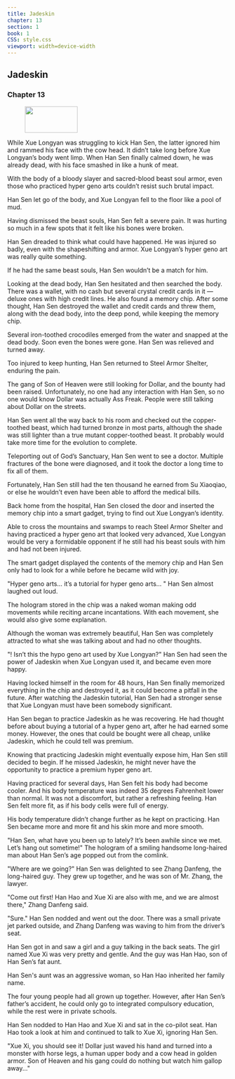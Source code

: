 ```yaml
---
title: Jadeskin
chapter: 13
section: 1
book: 1
CSS: style.css
viewport: width=device-width
---
```


## Jadeskin

### Chapter 13

<figure>
	<img src="../Images/gem.gif" alt="" id="gem" width="120" height="60" />
</figure>

While Xue Longyan was struggling to kick Han Sen, the latter ignored him and rammed his face with the cow head. It didn’t take long before Xue Longyan’s body went limp. When Han Sen finally calmed down, he was already dead, with his face smashed in like a hunk of meat.

With the body of a bloody slayer and sacred-blood beast soul armor, even those who practiced hyper geno arts couldn’t resist such brutal impact.

Han Sen let go of the body, and Xue Longyan fell to the floor like a pool of mud.

Having dismissed the beast souls, Han Sen felt a severe pain. It was hurting so much in a few spots that it felt like his bones were broken.

Han Sen dreaded to think what could have happened. He was injured so badly, even with the shapeshifting and armor. Xue Longyan’s hyper geno art was really quite something.

If he had the same beast souls, Han Sen wouldn’t be a match for him.

Looking at the dead body, Han Sen hesitated and then searched the body. There was a wallet, with no cash but several crystal credit cards in it — deluxe ones with high credit lines. He also found a memory chip. After some thought, Han Sen destroyed the wallet and credit cards and threw them, along with the dead body, into the deep pond, while keeping the memory chip.

Several iron-toothed crocodiles emerged from the water and snapped at the dead body. Soon even the bones were gone. Han Sen was relieved and turned away.

Too injured to keep hunting, Han Sen returned to Steel Armor Shelter, enduring the pain.

The gang of Son of Heaven were still looking for Dollar, and the bounty had been raised. Unfortunately, no one had any interaction with Han Sen, so no one would know Dollar was actually Ass Freak. People were still talking about Dollar on the streets.

Han Sen went all the way back to his room and checked out the copper-toothed beast, which had turned bronze in most parts, although the shade was still lighter than a true mutant copper-toothed beast. It probably would take more time for the evolution to complete.

Teleporting out of God’s Sanctuary, Han Sen went to see a doctor. Multiple fractures of the bone were diagnosed, and it took the doctor a long time to fix all of them.

Fortunately, Han Sen still had the ten thousand he earned from Su Xiaoqiao, or else he wouldn’t even have been able to afford the medical bills.

Back home from the hospital, Han Sen closed the door and inserted the memory chip into a smart gadget, trying to find out Xue Longyan’s identity.

Able to cross the mountains and swamps to reach Steel Armor Shelter and having practiced a hyper geno art that looked very advanced, Xue Longyan would be very a formidable opponent if he still had his beast souls with him and had not been injured.

The smart gadget displayed the contents of the memory chip and Han Sen only had to look for a while before he became wild with joy.

"Hyper geno arts… it’s a tutorial for hyper geno arts… " Han Sen almost laughed out loud.

The hologram stored in the chip was a naked woman making odd movements while reciting arcane incantations. With each movement, she would also give some explanation.

Although the woman was extremely beautiful, Han Sen was completely attracted to what she was talking about and had no other thoughts.

"! Isn’t this the hypo geno art used by Xue Longyan?" Han Sen had seen the power of Jadeskin when Xue Longyan used it, and became even more happy.

Having locked himself in the room for 48 hours, Han Sen finally memorized everything in the chip and destroyed it, as it could become a pitfall in the future. After watching the Jadeskin tutorial, Han Sen had a stronger sense that Xue Longyan must have been somebody significant.

Han Sen began to practice Jadeskin as he was recovering. He had thought before about buying a tutorial of a hyper geno art, after he had earned some money. However, the ones that could be bought were all cheap, unlike Jadeskin, which he could tell was premium.

Knowing that practicing Jadeskin might eventually expose him, Han Sen still decided to begin. If he missed Jadeskin, he might never have the opportunity to practice a premium hyper geno art.

Having practiced for several days, Han Sen felt his body had become cooler. And his body temperature was indeed 35 degrees Fahrenheit lower than normal. It was not a discomfort, but rather a refreshing feeling. Han Sen felt more fit, as if his body cells were full of energy.

His body temperature didn’t change further as he kept on practicing. Han Sen became more and more fit and his skin more and more smooth.

"Han Sen, what have you been up to lately? It’s been awhile since we met. Let’s hang out sometime!" The hologram of a smiling handsome long-haired man about Han Sen’s age popped out from the comlink.

"Where are we going?" Han Sen was delighted to see Zhang Danfeng, the long-haired guy. They grew up together, and he was son of Mr. Zhang, the lawyer.

"Come out first! Han Hao and Xue Xi are also with me, and we are almost there," Zhang Danfeng said.

"Sure." Han Sen nodded and went out the door. There was a small private jet parked outside, and Zhang Danfeng was waving to him from the driver’s seat.

Han Sen got in and saw a girl and a guy talking in the back seats. The girl named Xue Xi was very pretty and gentle. And the guy was Han Hao, son of Han Sen’s fat aunt.

Han Sen's aunt was an aggressive woman, so Han Hao inherited her family name.

The four young people had all grown up together. However, after Han Sen’s father’s accident, he could only go to integrated compulsory education, while the rest were in private schools.

Han Sen nodded to Han Hao and Xue Xi and sat in the co-pilot seat. Han Hao took a look at him and continued to talk to Xue Xi, ignoring Han Sen.

"Xue Xi, you should see it! Dollar just waved his hand and turned into a monster with horse legs, a human upper body and a cow head in golden armor. Son of Heaven and his gang could do nothing but watch him gallop away..."